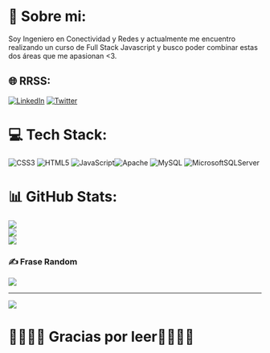 # 💫 Sobre mi:
Soy Ingeniero en Conectividad y Redes y actualmente me encuentro realizando un curso de Full Stack Javascript y busco poder combinar estas dos áreas que me apasionan <3. <br>


## 🌐 RRSS:
[![LinkedIn](https://img.shields.io/badge/LinkedIn-%230077B5.svg?logo=linkedin&logoColor=white)](https://www.linkedin.com/in/diego-carvajal-9756b311a/) [![Twitter](https://img.shields.io/badge/Twitter-%231DA1F2.svg?logo=Twitter&logoColor=white)](https://twitter.com/Carv4jalD) 

# 💻 Tech Stack:
![CSS3](https://img.shields.io/badge/css3-%231572B6.svg?style=for-the-badge&logo=css3&logoColor=white) ![HTML5](https://img.shields.io/badge/html5-%23E34F26.svg?style=for-the-badge&logo=html5&logoColor=white) ![JavaScript](https://img.shields.io/badge/javascript-%23323330.svg?style=for-the-badge&logo=javascript&logoColor=%23F7DF1E)![Apache](https://img.shields.io/badge/apache-%23D42029.svg?style=for-the-badge&logo=apache&logoColor=white) ![MySQL](https://img.shields.io/badge/mysql-%2300f.svg?style=for-the-badge&logo=mysql&logoColor=white) ![MicrosoftSQLServer](https://img.shields.io/badge/Microsoft%20SQL%20Sever-CC2927?style=for-the-badge&logo=microsoft%20sql%20server&logoColor=white)
# 📊 GitHub Stats:
![](https://github-readme-stats.vercel.app/api?username=dcarvajal99&theme=dark&hide_border=false&include_all_commits=true&count_private=false)<br/>
![](https://github-readme-streak-stats.herokuapp.com/?user=dcarvajal99&theme=dark&hide_border=false)<br/>
![](https://github-readme-stats.vercel.app/api/top-langs/?username=dcarvajal99&theme=dark&hide_border=false&include_all_commits=true&count_private=false&layout=compact)

### ✍️ Frase Random
![](https://quotes-github-readme.vercel.app/api?type=horizontal&theme=radical)


---
![](https://visitcount.itsvg.in/api?id=dcarvajal99&icon=0&color=0)

<!-- Proudly created with GPRM ( https://gprm.itsvg.in ) -->

# 🙌🙌🙌🙌 Gracias por leer🙌🙌🙌🙌
